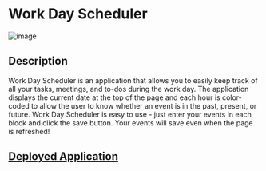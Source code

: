 # Work Day Scheduler

![image](https://user-images.githubusercontent.com/112898278/217168630-2b61aebe-ff9c-4cd3-9682-c1d54a7659bd.png)

## Description
Work Day Scheduler is an application that allows you to easily keep track of all your tasks, meetings, and to-dos during the work day.  The application displays the current date at the top of the page and each hour is color-coded to allow the user to know whether an event is in the past, present, or future. Work Day Scheduler is easy to use - just enter your events in each block and click the save button.  Your events will save even when the page is refreshed!

## [Deployed Application](https://jkjohal.github.io/work-day-scheduler/)

